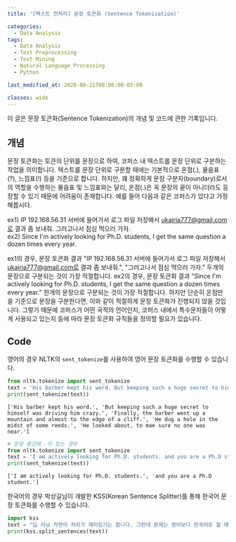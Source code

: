 ```yaml
---
title: '[텍스트 전처리] 문장 토큰화 (Sentence Tokenization)'

categories:
  - Data Analysis
tags:
  - Data Analysis
  - Text Preprocessing
  - Text Mining
  - Natural Language Processing
  - Python

last_modified_at: 2020-08-21T08:06:00-05:00

classes: wide
---
```


이 글은 문장 토큰화(Sentence Tokenization)의 개념 및 코드에 관한 기록입니다.

## 개념

문장 토큰화는 토큰의 단위를 문장으로 하여, 코퍼스 내 텍스트를 문장 단위로 구분하는 작업을 의미합니다. 텍스트를 문장 단위로 구분할 때에는 기본적으로 온점(.), 물음표(?), 느낌표(!) 등을 기준으로 합니다. 하지만, 꽤 정확하게 문장 구분자(boundary)로서의 역할을 수행하는 물음표 및 느낌표와는 달리, 온점(.)은 꼭 문장의 끝이 아니더라도 등장할 수 있기 때문에 어려움이 존재합니다. 예를 들어 다음과 같은 코퍼스가 있다고 가정해봅시다.

ex1) IP 192.168.56.31 서버에 들어가서 로그 파일 저장해서 ukairia777@gmail.com로 결과 좀 보내줘. 그러고나서 점심 먹으러 가자.  
ex2) Since I'm actively looking for Ph.D. students, I get the same question a dozen times every year.

ex1의 경우, 문장 토큰화 결과 "IP 192.168.56.31 서버에 들어가서 로그 파일 저장해서 ukairia777@gmail.com로 결과 좀 보내줘.", "그러고나서 점심 먹으러 가자." 두개의 문장으로 구분되는 것이 가장 적절합니다. ex2의 경우, 문장 토큰화 결과 "Since I'm actively looking for Ph.D. students, I get the same question a dozen times every year." 한개의 문장으로 구분되는 것이 가장 적절합니다. 하지만 단순히 온점만을 기준으로 문장을 구분한다면, 이와 같이 적절하게 문장 토큰화가 진행되지 않을 것입니다. 그렇기 때문에 코퍼스가 어떤 국적의 언어인지, 코퍼스 내에서 특수문자들이 어떻게 사용되고 있는지 등에 따라 문장 토큰화 규칙들을 정의할 필요가 있습니다.

## Code

영어의 경우 NLTK의 `sent_tokenize`를 사용하여 영어 문장 토큰화를 수행할 수 있습니다.

```python
from nltk.tokenize import sent_tokenize
text = 'His barber kept his word. But keeping such a huge secret to himself was driving him crazy. Finally, the barber went up a mountain and almost to the edge of a cliff. He dug a hole in the midst of some reeds. He looked about, to mae sure no one was near.'
print(sent_tokenize(text))
```

    ['His barber kept his word.', 'But keeping such a huge secret to himself was driving him crazy.', 'Finally, the barber went up a mountain and almost to the edge of a cliff.', 'He dug a hole in the midst of some reeds.', 'He looked about, to mae sure no one was near.']

```python
# 문장 중간에 .이 있는 경우
from nltk.tokenize import sent_tokenize
text = 'I am actively looking for Ph.D. students. and you are a Ph.D student.'
print(sent_tokenize(text))
```

    ['I am actively looking for Ph.D. students.', 'and you are a Ph.D student.']

한국어의 경우 박상길님이 개발한 KSS(Korean Sentence Splitter)를 통해 한국어 문장 토큰화를 수행할 수 있습니다.

```python
import kss
text = "딥 러닝 자연어 처리가 재미있기는 합니다. 그런데 문제는 영어보다 한국어로 할 때 너무 어려워요. 농담아니에요. 이제 해보면 알걸요?"
print(kss.split_sentences(text))
```

